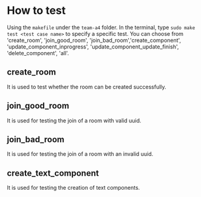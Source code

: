 # How to test

Using the `makefile` under the `team-a4` folder. In the terminal, type `sudo make test <test case name>` to specify a specific test. You can choose from 'create_room', 'join_good_room', 'join_bad_room','create_component', 'update_component_inprogress', 'update_component_update_finish', 'delete_component', 'all'.

## create_room
It is used to test whether the room can be created successfully.
## join_good_room
It is used for testing the join of a room with valid uuid. 
## join_bad_room
It is used for testing the join of a room with an invalid uuid. 
## create_text_component
It is used for testing the creation of text components.



